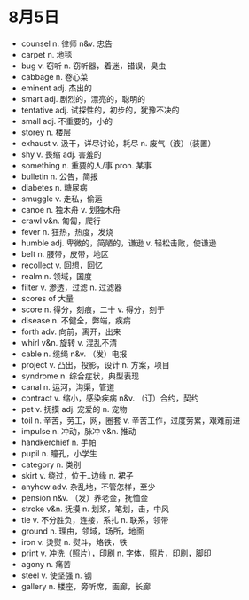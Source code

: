# 8月5日

- counsel n. 律师 n&v. 忠告
- carpet n. 地毯
- bug v. 窃听 n. 窃听器，着迷，错误，臭虫
- cabbage n. 卷心菜
- eminent adj. 杰出的
- smart adj. 剧烈的，漂亮的，聪明的
- tentative adj. 试探性的，初步的，犹豫不决的
- small adj. 不重要的，小的
- storey n. 楼层
- exhaust v. 汲干，详尽讨论，耗尽 n. 废气（液）（装置）
- shy v. 畏缩 adj. 害羞的
- something n. 重要的人/事 pron. 某事
- bulletin n. 公告，简报
- diabetes n. 糖尿病
- smuggle v. 走私，偷运
- canoe n. 独木舟 v. 划独木舟
- crawl v&n. 匍匐，爬行
- fever n. 狂热，热度，发烧
- humble adj. 卑微的，简陋的，谦逊 v. 轻松击败，使谦逊
- belt n. 腰带，皮带，地区
- recollect v. 回想，回忆
- realm n. 领域，国度
- filter v. 渗透，过滤 n. 过滤器
- scores of 大量
- score n. 得分，刻痕，二十 v. 得分，刻于
- disease n. 不健全，弊端，疾病
- forth adv. 向前，离开，出来
- whirl v&n. 旋转 v. 混乱不清
- cable n. 缆绳 n&v. （发）电报
- project v. 凸出，投影，设计 n. 方案，项目
- syndrome n. 综合症状，典型表现
- canal n. 运河，沟渠，管道
- contract v. 缩小，感染疾病 n&v. （订）合约，契约
- pet v. 抚摸 adj. 宠爱的 n. 宠物
- toil n. 辛苦，劳工，网，圈套 v. 辛苦工作，过度劳累，艰难前进
- impulse n. 冲动，脉冲 v&n. 推动
- handkerchief n. 手帕
- pupil n. 瞳孔，小学生
- category n. 类别
- skirt v. 绕过，位于..边缘 n. 裙子
- anyhow adv. 杂乱地，不管怎样，至少
- pension n&v. （发）养老金，抚恤金
- stroke v&n. 抚摸 n. 划桨，笔划，击，中风
- tie v. 不分胜负，连接，系扎 n. 联系，领带
- ground n. 理由，领域，场所，地面
- iron v. 烫熨 n. 熨斗，烙铁，铁
- print v. 冲洗（照片），印刷 n. 字体，照片，印刷，脚印
- agony n. 痛苦
- steel v. 使坚强 n. 钢
- gallery n. 楼座，旁听席，画廊，长廊
